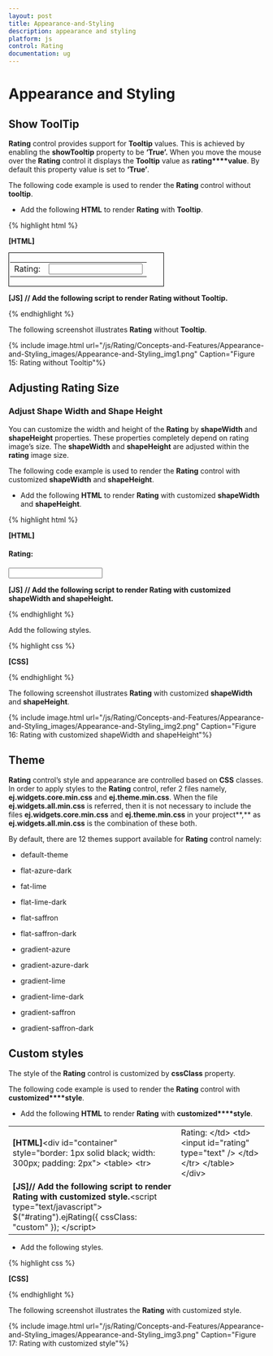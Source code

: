 ```yaml
---
layout: post
title: Appearance-and-Styling
description: appearance and styling
platform: js
control: Rating
documentation: ug
---
```


# Appearance and Styling

## Show ToolTip

**Rating** control provides support for **Tooltip** values. This is achieved by enabling the **showTooltip** property to be **‘True’.** When you move the mouse over the **Rating** control it displays the **Tooltip** value as **rating****value**. By default this property value is set to **‘True’**.

The following code example is used to render the **Rating** control without **tooltip**.

* Add the following **HTML** to render **Rating** with **Tooltip**.



{% highlight html %}

**[HTML]**
<div id="container" style="border: 1px solid black; width: 300px; padding: 2px">
        <table>
            <tr>
                <td valign="top">Rating:
                </td>
                <td>
                    <input id="rating" type="text" />
                </td>
            </tr>
        </table>
    </div>

**[JS]**
**// Add the following script to render Rating without Tooltip.**

<script type="text/javascript">
     $("#rating").ejRating({ showTooltip:false });
   </script>


{% endhighlight %}







The following screenshot illustrates **Rating** without **Tooltip**.



{% include image.html url="/js/Rating/Concepts-and-Features/Appearance-and-Styling_images/Appearance-and-Styling_img1.png" Caption="Figure 15: Rating without Tooltip"%}

## Adjusting Rating Size

### Adjust Shape Width and Shape Height

You can customize the width and height of the **Rating** by **shapeWidth** and **shapeHeight** properties. These properties completely depend on rating image’s size. The **shapeWidth** and **shapeHeight** are adjusted within the **rating** image size.

The following code example is used to render the **Rating** control with customized **shapeWidth** and **shapeHeight**.

* Add the following **HTML** to render **Rating** with customized **shapeWidth** and **shapeHeight**.



{% highlight html %}

**[HTML]**
<div style="margin-top: 0px;">
        <h4>Rating:</h4>
        <input id="rating" type="text" class="rating" />
 </div>

**[JS]**
**// Add the following script to render Rating with customized shapeWidth and shapeHeight.**

<script type="text/javascript">
      $("#rating").ejRating({ value: 4, shapeWidth: 29, shapeHeight: 29 });   </script>


{% endhighlight %}



Add the following styles.



{% highlight css %}

**[CSS]**
<style type="text/css">
        .e-rating
{
    margin-top: -7px;
}

.e-rating.e-horizontal .e-shape-list, .e-rating.e-vertical .e-shape-list,
.e-rating.e-horizontal .e-shape, .e-rating.e-vertical .e-shape, .e-rating.e-horizontal .e-ul,.e-rating.e-vertical .e-ul,.e-rating.e-horizontal .e-reset, .e-rating.e-vertical .e-reset 
{
height:28px;width:28px;
background:url(images/crystal-stars.png) no-repeat;
}
   .e-rating.e-horizontal .e-reset, .e-rating.e-vertical .e-reset {
background-position: 0 42px;
margin-left: 2px;
}
   .e-rating.e-horizontal .e-shape-list
{
    background-position: 0 -56px;
}

   .e-rating.e-horizontal .e-reset:hover
{
    background-position: 0 42px;
}
    .e-rating .e-shape.inactive {
        background-position: 0 -56px;
    }

    .e-rating .e-shape.active {
        background-position: 0 -112px;
    }

    .e-rating .e-shape.selected {
        background-position: 0 -84px;
    }
.e-tooltip {background-color:white;border:2px solid #b0c4de;color:black}    </style>


{% endhighlight %}



The following screenshot illustrates **Rating** with customized **shapeWidth** and **shapeHeight**.



{% include image.html url="/js/Rating/Concepts-and-Features/Appearance-and-Styling_images/Appearance-and-Styling_img2.png" Caption="Figure 16: Rating with customized shapeWidth and shapeHeight"%}

## Theme

**Rating** control’s style and appearance are controlled based on **CSS** classes. In order to apply styles to the **Rating** control, refer 2 files namely, **ej.widgets.core.min.css** and **ej.theme.min.css**. When the file **ej.widgets.all.min.css** is referred, then it is not necessary to include the files **ej.widgets.core.min.css** and **ej.theme.min.css** in your project**,** as **ej.widgets.all.min.css** is the combination of these both. 

By default, there are 12 themes support available for **Rating** control namely:

* default-theme

* flat-azure-dark

* fat-lime

* flat-lime-dark

* flat-saffron

* flat-saffron-dark

* gradient-azure

* gradient-azure-dark

* gradient-lime

* gradient-lime-dark

* gradient-saffron

* gradient-saffron-dark

## Custom styles

The style of the **Rating** control is customized by **cssClass** property. 

The following code example is used to render the **Rating** control with **customized****style**.

* Add the following **HTML** to render **Rating** with **customized****style**.



<table>
<tr>
<td>
<b>[HTML]</b>&lt;div id="container" style="border: 1px solid black; width: 300px; padding: 2px"&gt;        &lt;table&gt;            &lt;tr&gt;                <td valign="top">Rating:                &lt;/td&gt;                &lt;td&gt;                    &lt;input id="rating" type="text" /&gt;                &lt;/td&gt;            &lt;/tr&gt;        &lt;/table&gt;    &lt;/div&gt;</td></tr>
<tr>
<td>
<b> [JS]</b><b>// Add the following script to render Rating with customized style.</b>&lt;script type="text/javascript"&gt;        $("#rating").ejRating({ cssClass: "custom" });    &lt;/script&gt;</td></tr>
</table>


* Add the following styles.



{% highlight css %}

**[CSS]**
<style type="text/css">
        .custom {
            background-color: greenyellow;
        }
    </style>


{% endhighlight %}





The following screenshot illustrates the **Rating** with customized style.



{% include image.html url="/js/Rating/Concepts-and-Features/Appearance-and-Styling_images/Appearance-and-Styling_img3.png" Caption="Figure 17: Rating with customized style"%}

